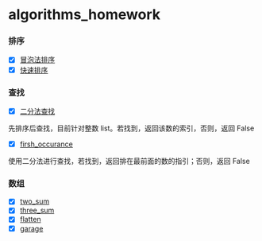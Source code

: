 # algorithms_homework

### 排序

- [X] [冒泡法排序](sort/bubble_sort.py)
- [X] [快速排序](sort/quick_sort.py)

### 查找

- [X] [二分法查找](search/binary_search.py)

先排序后查找，目前针对整数 list。若找到，返回该数的索引，否则，返回 False

- [X] [firsh_occurance](search/first_occurance.py)

使用二分法进行查找，若找到，返回排在最前面的数的指引；否则，返回 False

### 数组

- [X] [two_sum](array/two_sum.py)
- [X] [three_sum](array/three_sum.py)
- [X] [flatten](array/flatten.py)
- [X] [garage](array/garage.py)
